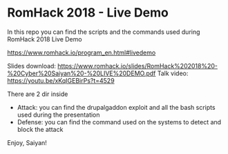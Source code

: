 # RomHack 2018 - Live Demo

In this repo you can find the scripts and the commands used during RomHack 2018 Live Demo

https://www.romhack.io/program_en.html#livedemo

Slides download: https://www.romhack.io/slides/RomHack%202018%20-%20Cyber%20Saiyan%20-%20LIVE%20DEMO.pdf
Talk video: https://youtu.be/xKqIGEBirPs?t=4529

There are 2 dir inside
* Attack: you can find the drupalgaddon exploit and all the bash scripts used during the presentation
* Defense: you can find the command used on the systems to detect and block the attack

Enjoy, Saiyan!
